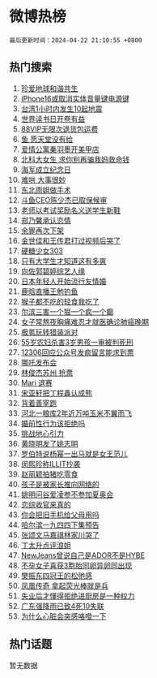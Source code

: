 # 微博热榜

`最后更新时间：2024-04-22 21:10:55 +0800`

## 热门搜索

1. [珍爱地球和谐共生](https://m.weibo.cn/search?containerid=100103type%3D1%26t%3D10%26q%3D%23%E7%8F%8D%E7%88%B1%E5%9C%B0%E7%90%83%E5%92%8C%E8%B0%90%E5%85%B1%E7%94%9F%23&stream_entry_id=51&isnewpage=1&extparam=seat%3D1%26stream_entry_id%3D51%26c_type%3D51%26pos%3D0%26cate%3D10103%26dgr%3D0%26q%3D%2523%25E7%258F%258D%25E7%2588%25B1%25E5%259C%25B0%25E7%2590%2583%25E5%2592%258C%25E8%25B0%2590%25E5%2585%25B1%25E7%2594%259F%2523%26filter_type%3Drealtimehot%26display_time%3D1713791454%26pre_seqid%3D1713791454240016261203)
1. [iPhone16或取消实体音量键电源键](https://m.weibo.cn/search?containerid=100103type%3D1%26t%3D10%26q%3D%23iPhone16%E6%88%96%E5%8F%96%E6%B6%88%E5%AE%9E%E4%BD%93%E9%9F%B3%E9%87%8F%E9%94%AE%E7%94%B5%E6%BA%90%E9%94%AE%23&stream_entry_id=31&isnewpage=1&extparam=seat%3D1%26flag%3D2%26stream_entry_id%3D31%26dgr%3D0%26filter_type%3Drealtimehot%26c_type%3D31%26q%3D%2523iPhone16%25E6%2588%2596%25E5%258F%2596%25E6%25B6%2588%25E5%25AE%259E%25E4%25BD%2593%25E9%259F%25B3%25E9%2587%258F%25E9%2594%25AE%25E7%2594%25B5%25E6%25BA%2590%25E9%2594%25AE%2523%26pos%3D0%26cate%3D5001%26realpos%3D1%26band_rank%3D1%26lcate%3D5001%26display_time%3D1713791454%26pre_seqid%3D1713791454240016261203)
1. [台湾1小时内发生10起地震](https://m.weibo.cn/search?containerid=100103type%3D1%26t%3D10%26q%3D%23%E5%8F%B0%E6%B9%BE1%E5%B0%8F%E6%97%B6%E5%86%85%E5%8F%91%E7%94%9F10%E8%B5%B7%E5%9C%B0%E9%9C%87%23&stream_entry_id=31&isnewpage=1&extparam=seat%3D1%26flag%3D2%26stream_entry_id%3D31%26dgr%3D0%26filter_type%3Drealtimehot%26c_type%3D31%26q%3D%2523%25E5%258F%25B0%25E6%25B9%25BE1%25E5%25B0%258F%25E6%2597%25B6%25E5%2586%2585%25E5%258F%2591%25E7%2594%259F10%25E8%25B5%25B7%25E5%259C%25B0%25E9%259C%2587%2523%26pos%3D1%26cate%3D5001%26realpos%3D2%26band_rank%3D2%26lcate%3D5001%26display_time%3D1713791454%26pre_seqid%3D1713791454240016261203)
1. [世界读书日开卷有益](https://m.weibo.cn/search?containerid=100103type%3D1%26t%3D10%26q%3D%23%E4%B8%96%E7%95%8C%E8%AF%BB%E4%B9%A6%E6%97%A5%E5%BC%80%E5%8D%B7%E6%9C%89%E7%9B%8A%23&stream_entry_id=31&isnewpage=1&extparam=seat%3D1%26flag%3D1%26stream_entry_id%3D31%26dgr%3D0%26filter_type%3Drealtimehot%26c_type%3D31%26q%3D%2523%25E4%25B8%2596%25E7%2595%258C%25E8%25AF%25BB%25E4%25B9%25A6%25E6%2597%25A5%25E5%25BC%2580%25E5%258D%25B7%25E6%259C%2589%25E7%259B%258A%2523%26pos%3D2%26cate%3D5001%26realpos%3D3%26band_rank%3D3%26lcate%3D5001%26display_time%3D1713791454%26pre_seqid%3D1713791454240016261203)
1. [88VIP无限次退货包运费](https://m.weibo.cn/search?containerid=100103type%3D1%26t%3D10%26q%3D%2388VIP%E6%97%A0%E9%99%90%E6%AC%A1%E9%80%80%E8%B4%A7%E5%8C%85%E8%BF%90%E8%B4%B9%23&stream_entry_id=31&isnewpage=1&extparam=seat%3D1%26stream_entry_id%3D31%26is_ad_pos%3D1%26q%3D%252388VIP%25E6%2597%25A0%25E9%2599%2590%25E6%25AC%25A1%25E9%2580%2580%25E8%25B4%25A7%25E5%258C%2585%25E8%25BF%2590%25E8%25B4%25B9%2523%26dgr%3D0%26filter_type%3Drealtimehot%26c_type%3D31%26topic_ad%3D1%26pos%3D3%26cate%3D5001%26adid%3D231828%26band_rank%3D4%26lcate%3D5001%26display_time%3D1713791454%26pre_seqid%3D1713791454240016261203)
1. [鱼 愿天堂没有给](https://m.weibo.cn/search?containerid=100103type%3D1%26t%3D10%26q%3D%E9%B1%BC+%E6%84%BF%E5%A4%A9%E5%A0%82%E6%B2%A1%E6%9C%89%E7%BB%99&stream_entry_id=31&isnewpage=1&extparam=seat%3D1%26flag%3D1%26stream_entry_id%3D31%26dgr%3D0%26filter_type%3Drealtimehot%26c_type%3D31%26q%3D%25E9%25B1%25BC%2520%25E6%2584%25BF%25E5%25A4%25A9%25E5%25A0%2582%25E6%25B2%25A1%25E6%259C%2589%25E7%25BB%2599%26pos%3D4%26cate%3D5001%26realpos%3D4%26band_rank%3D4%26lcate%3D5001%26display_time%3D1713791454%26pre_seqid%3D1713791454240016261203)
1. [爱情公寓秦羽墨开美甲店](https://m.weibo.cn/search?containerid=100103type%3D1%26t%3D10%26q%3D%23%E7%88%B1%E6%83%85%E5%85%AC%E5%AF%93%E7%A7%A6%E7%BE%BD%E5%A2%A8%E5%BC%80%E7%BE%8E%E7%94%B2%E5%BA%97%23&stream_entry_id=31&isnewpage=1&extparam=seat%3D1%26flag%3D1%26stream_entry_id%3D31%26dgr%3D0%26filter_type%3Drealtimehot%26c_type%3D31%26q%3D%2523%25E7%2588%25B1%25E6%2583%2585%25E5%2585%25AC%25E5%25AF%2593%25E7%25A7%25A6%25E7%25BE%25BD%25E5%25A2%25A8%25E5%25BC%2580%25E7%25BE%258E%25E7%2594%25B2%25E5%25BA%2597%2523%26pos%3D5%26cate%3D5001%26realpos%3D5%26band_rank%3D5%26lcate%3D5001%26display_time%3D1713791454%26pre_seqid%3D1713791454240016261203)
1. [北科大女生 求你别再骗我妈救命钱](https://m.weibo.cn/search?containerid=100103type%3D1%26t%3D10%26q%3D%E5%8C%97%E7%A7%91%E5%A4%A7%E5%A5%B3%E7%94%9F+%E6%B1%82%E4%BD%A0%E5%88%AB%E5%86%8D%E9%AA%97%E6%88%91%E5%A6%88%E6%95%91%E5%91%BD%E9%92%B1&stream_entry_id=31&isnewpage=1&extparam=seat%3D1%26flag%3D1%26stream_entry_id%3D31%26dgr%3D0%26filter_type%3Drealtimehot%26c_type%3D31%26q%3D%25E5%258C%2597%25E7%25A7%2591%25E5%25A4%25A7%25E5%25A5%25B3%25E7%2594%259F%2520%25E6%25B1%2582%25E4%25BD%25A0%25E5%2588%25AB%25E5%2586%258D%25E9%25AA%2597%25E6%2588%2591%25E5%25A6%2588%25E6%2595%2591%25E5%2591%25BD%25E9%2592%25B1%26pos%3D6%26cate%3D5001%26realpos%3D6%26band_rank%3D6%26lcate%3D5001%26display_time%3D1713791454%26pre_seqid%3D1713791454240016261203)
1. [海军成立纪念日](https://m.weibo.cn/search?containerid=100103type%3D1%26t%3D10%26q%3D%23%E6%B5%B7%E5%86%9B%E6%88%90%E7%AB%8B%E7%BA%AA%E5%BF%B5%E6%97%A5%23&stream_entry_id=31&isnewpage=1&extparam=seat%3D1%26stream_entry_id%3D31%26is_ad_pos%3D1%26q%3D%2523%25E6%25B5%25B7%25E5%2586%259B%25E6%2588%2590%25E7%25AB%258B%25E7%25BA%25AA%25E5%25BF%25B5%25E6%2597%25A5%2523%26dgr%3D0%26filter_type%3Drealtimehot%26c_type%3D31%26pos%3D7%26cate%3D5001%26adid%3D231890%26band_rank%3D7%26lcate%3D5001%26display_time%3D1713791454%26pre_seqid%3D1713791454240016261203)
1. [难哄 大事很妙](https://m.weibo.cn/search?containerid=100103type%3D1%26t%3D10%26q%3D%E9%9A%BE%E5%93%84+%E5%A4%A7%E4%BA%8B%E5%BE%88%E5%A6%99&stream_entry_id=31&isnewpage=1&extparam=seat%3D1%26flag%3D1%26stream_entry_id%3D31%26dgr%3D0%26filter_type%3Drealtimehot%26c_type%3D31%26q%3D%25E9%259A%25BE%25E5%2593%2584%2520%25E5%25A4%25A7%25E4%25BA%258B%25E5%25BE%2588%25E5%25A6%2599%26pos%3D8%26cate%3D5001%26realpos%3D7%26band_rank%3D7%26lcate%3D5001%26display_time%3D1713791454%26pre_seqid%3D1713791454240016261203)
1. [东北雨姐做手术](https://m.weibo.cn/search?containerid=100103type%3D1%26t%3D10%26q%3D%23%E4%B8%9C%E5%8C%97%E9%9B%A8%E5%A7%90%E5%81%9A%E6%89%8B%E6%9C%AF%23&stream_entry_id=31&isnewpage=1&extparam=seat%3D1%26flag%3D1%26stream_entry_id%3D31%26dgr%3D0%26filter_type%3Drealtimehot%26c_type%3D31%26q%3D%2523%25E4%25B8%259C%25E5%258C%2597%25E9%259B%25A8%25E5%25A7%2590%25E5%2581%259A%25E6%2589%258B%25E6%259C%25AF%2523%26pos%3D9%26cate%3D5001%26realpos%3D8%26band_rank%3D8%26lcate%3D5001%26display_time%3D1713791454%26pre_seqid%3D1713791454240016261203)
1. [斗鱼CEO陈少杰已取保候审](https://m.weibo.cn/search?containerid=100103type%3D1%26t%3D10%26q%3D%23%E6%96%97%E9%B1%BCCEO%E9%99%88%E5%B0%91%E6%9D%B0%E5%B7%B2%E5%8F%96%E4%BF%9D%E5%80%99%E5%AE%A1%23&stream_entry_id=31&isnewpage=1&extparam=seat%3D1%26flag%3D1%26stream_entry_id%3D31%26dgr%3D0%26filter_type%3Drealtimehot%26c_type%3D31%26q%3D%2523%25E6%2596%2597%25E9%25B1%25BCCEO%25E9%2599%2588%25E5%25B0%2591%25E6%259D%25B0%25E5%25B7%25B2%25E5%258F%2596%25E4%25BF%259D%25E5%2580%2599%25E5%25AE%25A1%2523%26pos%3D10%26cate%3D5001%26realpos%3D9%26band_rank%3D9%26lcate%3D5001%26display_time%3D1713791454%26pre_seqid%3D1713791454240016261203)
1. [老师以考试奖励名义送学生新鞋](https://m.weibo.cn/search?containerid=100103type%3D1%26t%3D10%26q%3D%23%E8%80%81%E5%B8%88%E4%BB%A5%E8%80%83%E8%AF%95%E5%A5%96%E5%8A%B1%E5%90%8D%E4%B9%89%E9%80%81%E5%AD%A6%E7%94%9F%E6%96%B0%E9%9E%8B%23&stream_entry_id=31&isnewpage=1&extparam=seat%3D1%26flag%3D32768%26stream_entry_id%3D31%26dgr%3D0%26filter_type%3Drealtimehot%26c_type%3D31%26q%3D%2523%25E8%2580%2581%25E5%25B8%2588%25E4%25BB%25A5%25E8%2580%2583%25E8%25AF%2595%25E5%25A5%2596%25E5%258A%25B1%25E5%2590%258D%25E4%25B9%2589%25E9%2580%2581%25E5%25AD%25A6%25E7%2594%259F%25E6%2596%25B0%25E9%259E%258B%2523%26pos%3D11%26cate%3D5001%26realpos%3D10%26band_rank%3D10%26lcate%3D5001%26display_time%3D1713791454%26pre_seqid%3D1713791454240016261203)
1. [郑乃馨承认恋情](https://m.weibo.cn/search?containerid=100103type%3D1%26t%3D10%26q%3D%23%E9%83%91%E4%B9%83%E9%A6%A8%E6%89%BF%E8%AE%A4%E6%81%8B%E6%83%85%23&stream_entry_id=31&isnewpage=1&extparam=seat%3D1%26flag%3D1%26stream_entry_id%3D31%26dgr%3D0%26filter_type%3Drealtimehot%26c_type%3D31%26q%3D%2523%25E9%2583%2591%25E4%25B9%2583%25E9%25A6%25A8%25E6%2589%25BF%25E8%25AE%25A4%25E6%2581%258B%25E6%2583%2585%2523%26pos%3D12%26cate%3D5001%26realpos%3D11%26band_rank%3D11%26lcate%3D5001%26display_time%3D1713791454%26pre_seqid%3D1713791454240016261203)
1. [余罪再次下架](https://m.weibo.cn/search?containerid=100103type%3D1%26t%3D10%26q%3D%E4%BD%99%E7%BD%AA%E5%86%8D%E6%AC%A1%E4%B8%8B%E6%9E%B6&stream_entry_id=31&isnewpage=1&extparam=seat%3D1%26flag%3D2%26stream_entry_id%3D31%26dgr%3D0%26filter_type%3Drealtimehot%26c_type%3D31%26q%3D%25E4%25BD%2599%25E7%25BD%25AA%25E5%2586%258D%25E6%25AC%25A1%25E4%25B8%258B%25E6%259E%25B6%26pos%3D13%26cate%3D5001%26realpos%3D12%26band_rank%3D12%26lcate%3D5001%26display_time%3D1713791454%26pre_seqid%3D1713791454240016261203)
1. [金世佳和王传君打过视频后哭了](https://m.weibo.cn/search?containerid=100103type%3D1%26t%3D10%26q%3D%23%E9%87%91%E4%B8%96%E4%BD%B3%E5%92%8C%E7%8E%8B%E4%BC%A0%E5%90%9B%E6%89%93%E8%BF%87%E8%A7%86%E9%A2%91%E5%90%8E%E5%93%AD%E4%BA%86%23&stream_entry_id=31&isnewpage=1&extparam=seat%3D1%26flag%3D0%26stream_entry_id%3D31%26dgr%3D0%26filter_type%3Drealtimehot%26c_type%3D31%26q%3D%2523%25E9%2587%2591%25E4%25B8%2596%25E4%25BD%25B3%25E5%2592%258C%25E7%258E%258B%25E4%25BC%25A0%25E5%2590%259B%25E6%2589%2593%25E8%25BF%2587%25E8%25A7%2586%25E9%25A2%2591%25E5%2590%258E%25E5%2593%25AD%25E4%25BA%2586%2523%26pos%3D14%26cate%3D5001%26realpos%3D13%26band_rank%3D13%26lcate%3D5001%26display_time%3D1713791454%26pre_seqid%3D1713791454240016261203)
1. [硬糖少女303](https://m.weibo.cn/search?containerid=100103type%3D1%26t%3D10%26q%3D%E7%A1%AC%E7%B3%96%E5%B0%91%E5%A5%B3303&stream_entry_id=31&isnewpage=1&extparam=seat%3D1%26flag%3D1%26stream_entry_id%3D31%26dgr%3D0%26filter_type%3Drealtimehot%26c_type%3D31%26q%3D%25E7%25A1%25AC%25E7%25B3%2596%25E5%25B0%2591%25E5%25A5%25B3303%26pos%3D15%26cate%3D5001%26realpos%3D14%26band_rank%3D14%26lcate%3D5001%26display_time%3D1713791454%26pre_seqid%3D1713791454240016261203)
1. [只有大学生才知道这有多爽](https://m.weibo.cn/search?containerid=100103type%3D1%26t%3D10%26q%3D%E5%8F%AA%E6%9C%89%E5%A4%A7%E5%AD%A6%E7%94%9F%E6%89%8D%E7%9F%A5%E9%81%93%E8%BF%99%E6%9C%89%E5%A4%9A%E7%88%BD&stream_entry_id=31&isnewpage=1&extparam=seat%3D1%26flag%3D1%26stream_entry_id%3D31%26dgr%3D0%26filter_type%3Drealtimehot%26c_type%3D31%26q%3D%25E5%258F%25AA%25E6%259C%2589%25E5%25A4%25A7%25E5%25AD%25A6%25E7%2594%259F%25E6%2589%258D%25E7%259F%25A5%25E9%2581%2593%25E8%25BF%2599%25E6%259C%2589%25E5%25A4%259A%25E7%2588%25BD%26pos%3D16%26cate%3D5001%26realpos%3D15%26band_rank%3D15%26lcate%3D5001%26display_time%3D1713791454%26pre_seqid%3D1713791454240016261203)
1. [向佐郭碧婷综艺人缘](https://m.weibo.cn/search?containerid=100103type%3D1%26t%3D10%26q%3D%23%E5%90%91%E4%BD%90%E9%83%AD%E7%A2%A7%E5%A9%B7%E7%BB%BC%E8%89%BA%E4%BA%BA%E7%BC%98%23&stream_entry_id=31&isnewpage=1&extparam=seat%3D1%26flag%3D1%26stream_entry_id%3D31%26dgr%3D0%26filter_type%3Drealtimehot%26c_type%3D31%26q%3D%2523%25E5%2590%2591%25E4%25BD%2590%25E9%2583%25AD%25E7%25A2%25A7%25E5%25A9%25B7%25E7%25BB%25BC%25E8%2589%25BA%25E4%25BA%25BA%25E7%25BC%2598%2523%26pos%3D17%26cate%3D5001%26realpos%3D16%26band_rank%3D16%26lcate%3D5001%26display_time%3D1713791454%26pre_seqid%3D1713791454240016261203)
1. [日本年轻人开始流行友情婚](https://m.weibo.cn/search?containerid=100103type%3D1%26t%3D10%26q%3D%23%E6%97%A5%E6%9C%AC%E5%B9%B4%E8%BD%BB%E4%BA%BA%E5%BC%80%E5%A7%8B%E6%B5%81%E8%A1%8C%E5%8F%8B%E6%83%85%E5%A9%9A%23&stream_entry_id=31&isnewpage=1&extparam=seat%3D1%26flag%3D2%26stream_entry_id%3D31%26dgr%3D0%26filter_type%3Drealtimehot%26c_type%3D31%26q%3D%2523%25E6%2597%25A5%25E6%259C%25AC%25E5%25B9%25B4%25E8%25BD%25BB%25E4%25BA%25BA%25E5%25BC%2580%25E5%25A7%258B%25E6%25B5%2581%25E8%25A1%258C%25E5%258F%258B%25E6%2583%2585%25E5%25A9%259A%2523%26pos%3D18%26cate%3D5001%26realpos%3D17%26band_rank%3D17%26lcate%3D5001%26display_time%3D1713791454%26pre_seqid%3D1713791454240016261203)
1. [鹿晗直播王勉钓鱼](https://m.weibo.cn/search?containerid=100103type%3D1%26t%3D10%26q%3D%23%E9%B9%BF%E6%99%97%E7%9B%B4%E6%92%AD%E7%8E%8B%E5%8B%89%E9%92%93%E9%B1%BC%23&stream_entry_id=31&isnewpage=1&extparam=seat%3D1%26flag%3D1%26stream_entry_id%3D31%26dgr%3D0%26filter_type%3Drealtimehot%26c_type%3D31%26q%3D%2523%25E9%25B9%25BF%25E6%2599%2597%25E7%259B%25B4%25E6%2592%25AD%25E7%258E%258B%25E5%258B%2589%25E9%2592%2593%25E9%25B1%25BC%2523%26pos%3D19%26cate%3D5001%26realpos%3D18%26band_rank%3D18%26lcate%3D5001%26display_time%3D1713791454%26pre_seqid%3D1713791454240016261203)
1. [猴子都不吃的轻食我吃了](https://m.weibo.cn/search?containerid=100103type%3D1%26t%3D10%26q%3D%E7%8C%B4%E5%AD%90%E9%83%BD%E4%B8%8D%E5%90%83%E7%9A%84%E8%BD%BB%E9%A3%9F%E6%88%91%E5%90%83%E4%BA%86&stream_entry_id=31&isnewpage=1&extparam=seat%3D1%26flag%3D0%26stream_entry_id%3D31%26dgr%3D0%26filter_type%3Drealtimehot%26c_type%3D31%26q%3D%25E7%258C%25B4%25E5%25AD%2590%25E9%2583%25BD%25E4%25B8%258D%25E5%2590%2583%25E7%259A%2584%25E8%25BD%25BB%25E9%25A3%259F%25E6%2588%2591%25E5%2590%2583%25E4%25BA%2586%26pos%3D20%26cate%3D5001%26realpos%3D19%26band_rank%3D19%26lcate%3D5001%26display_time%3D1713791454%26pre_seqid%3D1713791454240016261203)
1. [尔滨三害一个狠一个疯一个癫](https://m.weibo.cn/search?containerid=100103type%3D1%26t%3D10%26q%3D%E5%B0%94%E6%BB%A8%E4%B8%89%E5%AE%B3%E4%B8%80%E4%B8%AA%E7%8B%A0%E4%B8%80%E4%B8%AA%E7%96%AF%E4%B8%80%E4%B8%AA%E7%99%AB&stream_entry_id=31&isnewpage=1&extparam=seat%3D1%26flag%3D1%26stream_entry_id%3D31%26dgr%3D0%26filter_type%3Drealtimehot%26c_type%3D31%26q%3D%25E5%25B0%2594%25E6%25BB%25A8%25E4%25B8%2589%25E5%25AE%25B3%25E4%25B8%2580%25E4%25B8%25AA%25E7%258B%25A0%25E4%25B8%2580%25E4%25B8%25AA%25E7%2596%25AF%25E4%25B8%2580%25E4%25B8%25AA%25E7%2599%25AB%26pos%3D21%26cate%3D5001%26realpos%3D20%26band_rank%3D20%26lcate%3D5001%26display_time%3D1713791454%26pre_seqid%3D1713791454240016261203)
1. [女子常熬夜胸痛难忍才就医确诊肺癌晚期](https://m.weibo.cn/search?containerid=100103type%3D1%26t%3D10%26q%3D%23%E5%A5%B3%E5%AD%90%E5%B8%B8%E7%86%AC%E5%A4%9C%E8%83%B8%E7%97%9B%E9%9A%BE%E5%BF%8D%E6%89%8D%E5%B0%B1%E5%8C%BB%E7%A1%AE%E8%AF%8A%E8%82%BA%E7%99%8C%E6%99%9A%E6%9C%9F%23&stream_entry_id=31&isnewpage=1&extparam=seat%3D1%26flag%3D0%26stream_entry_id%3D31%26dgr%3D0%26filter_type%3Drealtimehot%26c_type%3D31%26q%3D%2523%25E5%25A5%25B3%25E5%25AD%2590%25E5%25B8%25B8%25E7%2586%25AC%25E5%25A4%259C%25E8%2583%25B8%25E7%2597%259B%25E9%259A%25BE%25E5%25BF%258D%25E6%2589%258D%25E5%25B0%25B1%25E5%258C%25BB%25E7%25A1%25AE%25E8%25AF%258A%25E8%2582%25BA%25E7%2599%258C%25E6%2599%259A%25E6%259C%259F%2523%26pos%3D22%26cate%3D5001%26realpos%3D21%26band_rank%3D21%26lcate%3D5001%26display_time%3D1713791454%26pre_seqid%3D1713791454240016261203)
1. [极氪玩转猎装派对](https://m.weibo.cn/search?containerid=100103type%3D1%26t%3D10%26q%3D%23%E6%9E%81%E6%B0%AA%E7%8E%A9%E8%BD%AC%E7%8C%8E%E8%A3%85%E6%B4%BE%E5%AF%B9%23&stream_entry_id=31&isnewpage=1&extparam=seat%3D1%26flag%3D0%26q%3D%2523%25E6%259E%2581%25E6%25B0%25AA%25E7%258E%25A9%25E8%25BD%25AC%25E7%258C%258E%25E8%25A3%2585%25E6%25B4%25BE%25E5%25AF%25B9%2523%26dgr%3D0%26filter_type%3Drealtimehot%26stream_entry_id%3D31%26c_type%3D31%26adid%3D232439%26pos%3D23%26cate%3D5001%26realpos%3D22%26band_rank%3D22%26lcate%3D5001%26display_time%3D1713791454%26pre_seqid%3D1713791454240016261203)
1. [55岁农妇杀害3岁男孩一审被判死刑](https://m.weibo.cn/search?containerid=100103type%3D1%26t%3D10%26q%3D%2355%E5%B2%81%E5%86%9C%E5%A6%87%E6%9D%80%E5%AE%B33%E5%B2%81%E7%94%B7%E5%AD%A9%E4%B8%80%E5%AE%A1%E8%A2%AB%E5%88%A4%E6%AD%BB%E5%88%91%23&stream_entry_id=31&isnewpage=1&extparam=seat%3D1%26flag%3D1%26stream_entry_id%3D31%26dgr%3D0%26filter_type%3Drealtimehot%26c_type%3D31%26q%3D%252355%25E5%25B2%2581%25E5%2586%259C%25E5%25A6%2587%25E6%259D%2580%25E5%25AE%25B33%25E5%25B2%2581%25E7%2594%25B7%25E5%25AD%25A9%25E4%25B8%2580%25E5%25AE%25A1%25E8%25A2%25AB%25E5%2588%25A4%25E6%25AD%25BB%25E5%2588%2591%2523%26pos%3D24%26cate%3D5001%26realpos%3D23%26band_rank%3D23%26lcate%3D5001%26display_time%3D1713791454%26pre_seqid%3D1713791454240016261203)
1. [12306回应公众号发疯留言能求到票](https://m.weibo.cn/search?containerid=100103type%3D1%26t%3D10%26q%3D%2312306%E5%9B%9E%E5%BA%94%E5%85%AC%E4%BC%97%E5%8F%B7%E5%8F%91%E7%96%AF%E7%95%99%E8%A8%80%E8%83%BD%E6%B1%82%E5%88%B0%E7%A5%A8%23&stream_entry_id=31&isnewpage=1&extparam=seat%3D1%26flag%3D0%26stream_entry_id%3D31%26dgr%3D0%26filter_type%3Drealtimehot%26c_type%3D31%26q%3D%252312306%25E5%259B%259E%25E5%25BA%2594%25E5%2585%25AC%25E4%25BC%2597%25E5%258F%25B7%25E5%258F%2591%25E7%2596%25AF%25E7%2595%2599%25E8%25A8%2580%25E8%2583%25BD%25E6%25B1%2582%25E5%2588%25B0%25E7%25A5%25A8%2523%26pos%3D25%26cate%3D5001%26realpos%3D24%26band_rank%3D24%26lcate%3D5001%26display_time%3D1713791454%26pre_seqid%3D1713791454240016261203)
1. [哪吒发布会](https://m.weibo.cn/search?containerid=100103type%3D1%26t%3D10%26q%3D%E5%93%AA%E5%90%92%E5%8F%91%E5%B8%83%E4%BC%9A&stream_entry_id=31&isnewpage=1&extparam=seat%3D1%26flag%3D1%26stream_entry_id%3D31%26dgr%3D0%26filter_type%3Drealtimehot%26c_type%3D31%26q%3D%25E5%2593%25AA%25E5%2590%2592%25E5%258F%2591%25E5%25B8%2583%25E4%25BC%259A%26pos%3D26%26cate%3D5001%26realpos%3D25%26band_rank%3D25%26lcate%3D5001%26display_time%3D1713791454%26pre_seqid%3D1713791454240016261203)
1. [林俊杰苏州 抢票](https://m.weibo.cn/search?containerid=100103type%3D1%26t%3D10%26q%3D%E6%9E%97%E4%BF%8A%E6%9D%B0%E8%8B%8F%E5%B7%9E+%E6%8A%A2%E7%A5%A8&stream_entry_id=31&isnewpage=1&extparam=seat%3D1%26flag%3D1%26stream_entry_id%3D31%26dgr%3D0%26filter_type%3Drealtimehot%26c_type%3D31%26q%3D%25E6%259E%2597%25E4%25BF%258A%25E6%259D%25B0%25E8%258B%258F%25E5%25B7%259E%2520%25E6%258A%25A2%25E7%25A5%25A8%26pos%3D27%26cate%3D5001%26realpos%3D26%26band_rank%3D26%26lcate%3D5001%26display_time%3D1713791454%26pre_seqid%3D1713791454240016261203)
1. [Mari 退赛](https://m.weibo.cn/search?containerid=100103type%3D1%26t%3D10%26q%3DMari+%E9%80%80%E8%B5%9B&stream_entry_id=31&isnewpage=1&extparam=seat%3D1%26flag%3D0%26stream_entry_id%3D31%26dgr%3D0%26filter_type%3Drealtimehot%26c_type%3D31%26q%3DMari%2520%25E9%2580%2580%25E8%25B5%259B%26pos%3D28%26cate%3D5001%26realpos%3D27%26band_rank%3D27%26lcate%3D5001%26display_time%3D1713791454%26pre_seqid%3D1713791454240016261203)
1. [宋亚轩把丁程鑫认成熊](https://m.weibo.cn/search?containerid=100103type%3D1%26t%3D10%26q%3D%23%E5%AE%8B%E4%BA%9A%E8%BD%A9%E6%8A%8A%E4%B8%81%E7%A8%8B%E9%91%AB%E8%AE%A4%E6%88%90%E7%86%8A%23&stream_entry_id=31&isnewpage=1&extparam=seat%3D1%26flag%3D1%26stream_entry_id%3D31%26dgr%3D0%26filter_type%3Drealtimehot%26c_type%3D31%26q%3D%2523%25E5%25AE%258B%25E4%25BA%259A%25E8%25BD%25A9%25E6%258A%258A%25E4%25B8%2581%25E7%25A8%258B%25E9%2591%25AB%25E8%25AE%25A4%25E6%2588%2590%25E7%2586%258A%2523%26pos%3D29%26cate%3D5001%26realpos%3D28%26band_rank%3D28%26lcate%3D5001%26display_time%3D1713791454%26pre_seqid%3D1713791454240016261203)
1. [背着善宰跑](https://m.weibo.cn/search?containerid=100103type%3D1%26t%3D10%26q%3D%E8%83%8C%E7%9D%80%E5%96%84%E5%AE%B0%E8%B7%91&stream_entry_id=31&isnewpage=1&extparam=seat%3D1%26flag%3D1%26stream_entry_id%3D31%26dgr%3D0%26filter_type%3Drealtimehot%26c_type%3D31%26q%3D%25E8%2583%258C%25E7%259D%2580%25E5%2596%2584%25E5%25AE%25B0%25E8%25B7%2591%26pos%3D30%26cate%3D5001%26realpos%3D29%26band_rank%3D29%26lcate%3D5001%26display_time%3D1713791454%26pre_seqid%3D1713791454240016261203)
1. [河北一粮库2年近万吨玉米不翼而飞](https://m.weibo.cn/search?containerid=100103type%3D1%26t%3D10%26q%3D%23%E6%B2%B3%E5%8C%97%E4%B8%80%E7%B2%AE%E5%BA%932%E5%B9%B4%E8%BF%91%E4%B8%87%E5%90%A8%E7%8E%89%E7%B1%B3%E4%B8%8D%E7%BF%BC%E8%80%8C%E9%A3%9E%23&stream_entry_id=31&isnewpage=1&extparam=seat%3D1%26flag%3D0%26stream_entry_id%3D31%26dgr%3D0%26filter_type%3Drealtimehot%26c_type%3D31%26q%3D%2523%25E6%25B2%25B3%25E5%258C%2597%25E4%25B8%2580%25E7%25B2%25AE%25E5%25BA%25932%25E5%25B9%25B4%25E8%25BF%2591%25E4%25B8%2587%25E5%2590%25A8%25E7%258E%2589%25E7%25B1%25B3%25E4%25B8%258D%25E7%25BF%25BC%25E8%2580%258C%25E9%25A3%259E%2523%26pos%3D31%26cate%3D5001%26realpos%3D30%26band_rank%3D30%26lcate%3D5001%26display_time%3D1713791454%26pre_seqid%3D1713791454240016261203)
1. [婚前性行为该拒绝吗](https://m.weibo.cn/search?containerid=100103type%3D1%26t%3D10%26q%3D%23%E5%A9%9A%E5%89%8D%E6%80%A7%E8%A1%8C%E4%B8%BA%E8%AF%A5%E6%8B%92%E7%BB%9D%E5%90%97%23&stream_entry_id=31&isnewpage=1&extparam=seat%3D1%26flag%3D1%26stream_entry_id%3D31%26dgr%3D0%26filter_type%3Drealtimehot%26c_type%3D31%26q%3D%2523%25E5%25A9%259A%25E5%2589%258D%25E6%2580%25A7%25E8%25A1%258C%25E4%25B8%25BA%25E8%25AF%25A5%25E6%258B%2592%25E7%25BB%259D%25E5%2590%2597%2523%26pos%3D32%26cate%3D5001%26realpos%3D31%26band_rank%3D31%26lcate%3D5001%26display_time%3D1713791454%26pre_seqid%3D1713791454240016261203)
1. [挑战地心引力](https://m.weibo.cn/search?containerid=100103type%3D1%26t%3D10%26q%3D%23%E6%8C%91%E6%88%98%E5%9C%B0%E5%BF%83%E5%BC%95%E5%8A%9B%23&stream_entry_id=31&isnewpage=1&extparam=seat%3D1%26flag%3D0%26q%3D%2523%25E6%258C%2591%25E6%2588%2598%25E5%259C%25B0%25E5%25BF%2583%25E5%25BC%2595%25E5%258A%259B%2523%26dgr%3D0%26filter_type%3Drealtimehot%26stream_entry_id%3D31%26c_type%3D31%26adid%3D232424%26pos%3D33%26cate%3D5001%26realpos%3D32%26band_rank%3D32%26lcate%3D5001%26display_time%3D1713791454%26pre_seqid%3D1713791454240016261203)
1. [黄晓明发了姚志明](https://m.weibo.cn/search?containerid=100103type%3D1%26t%3D10%26q%3D%23%E9%BB%84%E6%99%93%E6%98%8E%E5%8F%91%E4%BA%86%E5%A7%9A%E5%BF%97%E6%98%8E%23&stream_entry_id=31&isnewpage=1&extparam=seat%3D1%26flag%3D0%26stream_entry_id%3D31%26dgr%3D0%26filter_type%3Drealtimehot%26c_type%3D31%26q%3D%2523%25E9%25BB%2584%25E6%2599%2593%25E6%2598%258E%25E5%258F%2591%25E4%25BA%2586%25E5%25A7%259A%25E5%25BF%2597%25E6%2598%258E%2523%26pos%3D34%26cate%3D5001%26realpos%3D33%26band_rank%3D33%26lcate%3D5001%26display_time%3D1713791454%26pre_seqid%3D1713791454240016261203)
1. [罗伯特说杨幂一出马就是女王范儿](https://m.weibo.cn/search?containerid=100103type%3D1%26t%3D10%26q%3D%23%E7%BD%97%E4%BC%AF%E7%89%B9%E8%AF%B4%E6%9D%A8%E5%B9%82%E4%B8%80%E5%87%BA%E9%A9%AC%E5%B0%B1%E6%98%AF%E5%A5%B3%E7%8E%8B%E8%8C%83%E5%84%BF%23&stream_entry_id=31&isnewpage=1&extparam=seat%3D1%26flag%3D1%26stream_entry_id%3D31%26dgr%3D0%26filter_type%3Drealtimehot%26c_type%3D31%26q%3D%2523%25E7%25BD%2597%25E4%25BC%25AF%25E7%2589%25B9%25E8%25AF%25B4%25E6%259D%25A8%25E5%25B9%2582%25E4%25B8%2580%25E5%2587%25BA%25E9%25A9%25AC%25E5%25B0%25B1%25E6%2598%25AF%25E5%25A5%25B3%25E7%258E%258B%25E8%258C%2583%25E5%2584%25BF%2523%26pos%3D35%26cate%3D5001%26realpos%3D34%26band_rank%3D34%26lcate%3D5001%26display_time%3D1713791454%26pre_seqid%3D1713791454240016261203)
1. [闵熙珍称ILLIT抄袭](https://m.weibo.cn/search?containerid=100103type%3D1%26t%3D10%26q%3D%23%E9%97%B5%E7%86%99%E7%8F%8D%E7%A7%B0ILLIT%E6%8A%84%E8%A2%AD%23&stream_entry_id=31&isnewpage=1&extparam=seat%3D1%26flag%3D0%26stream_entry_id%3D31%26dgr%3D0%26filter_type%3Drealtimehot%26c_type%3D31%26q%3D%2523%25E9%2597%25B5%25E7%2586%2599%25E7%258F%258D%25E7%25A7%25B0ILLIT%25E6%258A%2584%25E8%25A2%25AD%2523%26pos%3D36%26cate%3D5001%26realpos%3D35%26band_rank%3D35%26lcate%3D5001%26display_time%3D1713791454%26pre_seqid%3D1713791454240016261203)
1. [赵丽颖拍猪吃零食](https://m.weibo.cn/search?containerid=100103type%3D1%26t%3D10%26q%3D%23%E8%B5%B5%E4%B8%BD%E9%A2%96%E6%8B%8D%E7%8C%AA%E5%90%83%E9%9B%B6%E9%A3%9F%23&stream_entry_id=31&isnewpage=1&extparam=seat%3D1%26flag%3D1%26stream_entry_id%3D31%26dgr%3D0%26filter_type%3Drealtimehot%26c_type%3D31%26q%3D%2523%25E8%25B5%25B5%25E4%25B8%25BD%25E9%25A2%2596%25E6%258B%258D%25E7%258C%25AA%25E5%2590%2583%25E9%259B%25B6%25E9%25A3%259F%2523%26pos%3D37%26cate%3D5001%26realpos%3D36%26band_rank%3D36%26lcate%3D5001%26display_time%3D1713791454%26pre_seqid%3D1713791454240016261203)
1. [孩子是被家长推向网络的](https://m.weibo.cn/search?containerid=100103type%3D1%26t%3D10%26q%3D%23%E5%AD%A9%E5%AD%90%E6%98%AF%E8%A2%AB%E5%AE%B6%E9%95%BF%E6%8E%A8%E5%90%91%E7%BD%91%E7%BB%9C%E7%9A%84%23&stream_entry_id=31&isnewpage=1&extparam=seat%3D1%26flag%3D1%26stream_entry_id%3D31%26dgr%3D0%26filter_type%3Drealtimehot%26c_type%3D31%26q%3D%2523%25E5%25AD%25A9%25E5%25AD%2590%25E6%2598%25AF%25E8%25A2%25AB%25E5%25AE%25B6%25E9%2595%25BF%25E6%258E%25A8%25E5%2590%2591%25E7%25BD%2591%25E7%25BB%259C%25E7%259A%2584%2523%26pos%3D38%26cate%3D5001%26realpos%3D37%26band_rank%3D37%26lcate%3D5001%26display_time%3D1713791454%26pre_seqid%3D1713791454240016261203)
1. [姚明问谷爱凌参不参加夏奥会](https://m.weibo.cn/search?containerid=100103type%3D1%26t%3D10%26q%3D%23%E5%A7%9A%E6%98%8E%E9%97%AE%E8%B0%B7%E7%88%B1%E5%87%8C%E5%8F%82%E4%B8%8D%E5%8F%82%E5%8A%A0%E5%A4%8F%E5%A5%A5%E4%BC%9A%23&stream_entry_id=31&isnewpage=1&extparam=seat%3D1%26flag%3D1%26stream_entry_id%3D31%26dgr%3D0%26filter_type%3Drealtimehot%26c_type%3D31%26q%3D%2523%25E5%25A7%259A%25E6%2598%258E%25E9%2597%25AE%25E8%25B0%25B7%25E7%2588%25B1%25E5%2587%258C%25E5%258F%2582%25E4%25B8%258D%25E5%258F%2582%25E5%258A%25A0%25E5%25A4%258F%25E5%25A5%25A5%25E4%25BC%259A%2523%26pos%3D39%26cate%3D5001%26realpos%3D38%26band_rank%3D38%26lcate%3D5001%26display_time%3D1713791454%26pre_seqid%3D1713791454240016261203)
1. [恋综收官来真的](https://m.weibo.cn/search?containerid=100103type%3D1%26t%3D10%26q%3D%23%E6%81%8B%E7%BB%BC%E6%94%B6%E5%AE%98%E6%9D%A5%E7%9C%9F%E7%9A%84%23&stream_entry_id=31&isnewpage=1&extparam=seat%3D1%26flag%3D1%26stream_entry_id%3D31%26dgr%3D0%26filter_type%3Drealtimehot%26c_type%3D31%26q%3D%2523%25E6%2581%258B%25E7%25BB%25BC%25E6%2594%25B6%25E5%25AE%2598%25E6%259D%25A5%25E7%259C%259F%25E7%259A%2584%2523%26pos%3D40%26cate%3D5001%26realpos%3D39%26band_rank%3D39%26lcate%3D5001%26display_time%3D1713791454%26pre_seqid%3D1713791454240016261203)
1. [你会把旧手机给父母用吗](https://m.weibo.cn/search?containerid=100103type%3D1%26t%3D10%26q%3D%23%E4%BD%A0%E4%BC%9A%E6%8A%8A%E6%97%A7%E6%89%8B%E6%9C%BA%E7%BB%99%E7%88%B6%E6%AF%8D%E7%94%A8%E5%90%97%23&stream_entry_id=31&isnewpage=1&extparam=seat%3D1%26flag%3D1%26stream_entry_id%3D31%26dgr%3D0%26filter_type%3Drealtimehot%26c_type%3D31%26q%3D%2523%25E4%25BD%25A0%25E4%25BC%259A%25E6%258A%258A%25E6%2597%25A7%25E6%2589%258B%25E6%259C%25BA%25E7%25BB%2599%25E7%2588%25B6%25E6%25AF%258D%25E7%2594%25A8%25E5%2590%2597%2523%26pos%3D41%26cate%3D5001%26realpos%3D40%26band_rank%3D40%26lcate%3D5001%26display_time%3D1713791454%26pre_seqid%3D1713791454240016261203)
1. [哈尔滨一九四四下集预告](https://m.weibo.cn/search?containerid=100103type%3D1%26t%3D10%26q%3D%23%E5%93%88%E5%B0%94%E6%BB%A8%E4%B8%80%E4%B9%9D%E5%9B%9B%E5%9B%9B%E4%B8%8B%E9%9B%86%E9%A2%84%E5%91%8A%23&stream_entry_id=31&isnewpage=1&extparam=seat%3D1%26flag%3D1%26stream_entry_id%3D31%26dgr%3D0%26filter_type%3Drealtimehot%26c_type%3D31%26q%3D%2523%25E5%2593%2588%25E5%25B0%2594%25E6%25BB%25A8%25E4%25B8%2580%25E4%25B9%259D%25E5%259B%259B%25E5%259B%259B%25E4%25B8%258B%25E9%259B%2586%25E9%25A2%2584%25E5%2591%258A%2523%26pos%3D42%26cate%3D5001%26realpos%3D41%26band_rank%3D41%26lcate%3D5001%26display_time%3D1713791454%26pre_seqid%3D1713791454240016261203)
1. [张颂文马嘉祺林家川哭了](https://m.weibo.cn/search?containerid=100103type%3D1%26t%3D10%26q%3D%23%E5%BC%A0%E9%A2%82%E6%96%87%E9%A9%AC%E5%98%89%E7%A5%BA%E6%9E%97%E5%AE%B6%E5%B7%9D%E5%93%AD%E4%BA%86%23&stream_entry_id=31&isnewpage=1&extparam=seat%3D1%26flag%3D1%26stream_entry_id%3D31%26dgr%3D0%26filter_type%3Drealtimehot%26c_type%3D31%26q%3D%2523%25E5%25BC%25A0%25E9%25A2%2582%25E6%2596%2587%25E9%25A9%25AC%25E5%2598%2589%25E7%25A5%25BA%25E6%259E%2597%25E5%25AE%25B6%25E5%25B7%259D%25E5%2593%25AD%25E4%25BA%2586%2523%26pos%3D43%26cate%3D5001%26realpos%3D42%26band_rank%3D42%26lcate%3D5001%26display_time%3D1713791454%26pre_seqid%3D1713791454240016261203)
1. [丁太升点评浪姐](https://m.weibo.cn/search?containerid=100103type%3D1%26t%3D10%26q%3D%E4%B8%81%E5%A4%AA%E5%8D%87%E7%82%B9%E8%AF%84%E6%B5%AA%E5%A7%90&stream_entry_id=31&isnewpage=1&extparam=seat%3D1%26flag%3D1%26stream_entry_id%3D31%26dgr%3D0%26filter_type%3Drealtimehot%26c_type%3D31%26q%3D%25E4%25B8%2581%25E5%25A4%25AA%25E5%258D%2587%25E7%2582%25B9%25E8%25AF%2584%25E6%25B5%25AA%25E5%25A7%2590%26pos%3D44%26cate%3D5001%26realpos%3D43%26band_rank%3D43%26lcate%3D5001%26display_time%3D1713791454%26pre_seqid%3D1713791454240016261203)
1. [NewJeans曾说自己是ADOR不是HYBE](https://m.weibo.cn/search?containerid=100103type%3D1%26t%3D10%26q%3D%23NewJeans%E6%9B%BE%E8%AF%B4%E8%87%AA%E5%B7%B1%E6%98%AFADOR%E4%B8%8D%E6%98%AFHYBE%23&stream_entry_id=31&isnewpage=1&extparam=seat%3D1%26flag%3D0%26stream_entry_id%3D31%26dgr%3D0%26filter_type%3Drealtimehot%26c_type%3D31%26q%3D%2523NewJeans%25E6%259B%25BE%25E8%25AF%25B4%25E8%2587%25AA%25E5%25B7%25B1%25E6%2598%25AFADOR%25E4%25B8%258D%25E6%2598%25AFHYBE%2523%26pos%3D45%26cate%3D5001%26realpos%3D44%26band_rank%3D44%26lcate%3D5001%26display_time%3D1713791454%26pre_seqid%3D1713791454240016261203)
1. [不孕女子喜获3胞胎同卵异卵同出现](https://m.weibo.cn/search?containerid=100103type%3D1%26t%3D10%26q%3D%23%E4%B8%8D%E5%AD%95%E5%A5%B3%E5%AD%90%E5%96%9C%E8%8E%B73%E8%83%9E%E8%83%8E%E5%90%8C%E5%8D%B5%E5%BC%82%E5%8D%B5%E5%90%8C%E5%87%BA%E7%8E%B0%23&stream_entry_id=31&isnewpage=1&extparam=seat%3D1%26flag%3D0%26stream_entry_id%3D31%26dgr%3D0%26filter_type%3Drealtimehot%26c_type%3D31%26q%3D%2523%25E4%25B8%258D%25E5%25AD%2595%25E5%25A5%25B3%25E5%25AD%2590%25E5%2596%259C%25E8%258E%25B73%25E8%2583%259E%25E8%2583%258E%25E5%2590%258C%25E5%258D%25B5%25E5%25BC%2582%25E5%258D%25B5%25E5%2590%258C%25E5%2587%25BA%25E7%258E%25B0%2523%26pos%3D46%26cate%3D5001%26realpos%3D45%26band_rank%3D45%26lcate%3D5001%26display_time%3D1713791454%26pre_seqid%3D1713791454240016261203)
1. [樊振东四冠王的松弛感](https://m.weibo.cn/search?containerid=100103type%3D1%26t%3D10%26q%3D%E6%A8%8A%E6%8C%AF%E4%B8%9C%E5%9B%9B%E5%86%A0%E7%8E%8B%E7%9A%84%E6%9D%BE%E5%BC%9B%E6%84%9F&stream_entry_id=31&isnewpage=1&extparam=seat%3D1%26flag%3D1%26stream_entry_id%3D31%26dgr%3D0%26filter_type%3Drealtimehot%26c_type%3D31%26q%3D%25E6%25A8%258A%25E6%258C%25AF%25E4%25B8%259C%25E5%259B%259B%25E5%2586%25A0%25E7%258E%258B%25E7%259A%2584%25E6%259D%25BE%25E5%25BC%259B%25E6%2584%259F%26pos%3D47%26cate%3D5001%26realpos%3D46%26band_rank%3D46%26lcate%3D5001%26display_time%3D1713791454%26pre_seqid%3D1713791454240016261203)
1. [凤凰传奇 拿起荧光棒就是兵](https://m.weibo.cn/search?containerid=100103type%3D1%26t%3D10%26q%3D%E5%87%A4%E5%87%B0%E4%BC%A0%E5%A5%87+%E6%8B%BF%E8%B5%B7%E8%8D%A7%E5%85%89%E6%A3%92%E5%B0%B1%E6%98%AF%E5%85%B5&stream_entry_id=31&isnewpage=1&extparam=seat%3D1%26flag%3D0%26stream_entry_id%3D31%26dgr%3D0%26filter_type%3Drealtimehot%26c_type%3D31%26q%3D%25E5%2587%25A4%25E5%2587%25B0%25E4%25BC%25A0%25E5%25A5%2587%2520%25E6%258B%25BF%25E8%25B5%25B7%25E8%258D%25A7%25E5%2585%2589%25E6%25A3%2592%25E5%25B0%25B1%25E6%2598%25AF%25E5%2585%25B5%26pos%3D48%26cate%3D5001%26realpos%3D47%26band_rank%3D47%26lcate%3D5001%26display_time%3D1713791454%26pre_seqid%3D1713791454240016261203)
1. [失业后才懂得拒绝进厨房是一种权力](https://m.weibo.cn/search?containerid=100103type%3D1%26t%3D10%26q%3D%23%E5%A4%B1%E4%B8%9A%E5%90%8E%E6%89%8D%E6%87%82%E5%BE%97%E6%8B%92%E7%BB%9D%E8%BF%9B%E5%8E%A8%E6%88%BF%E6%98%AF%E4%B8%80%E7%A7%8D%E6%9D%83%E5%8A%9B%23&stream_entry_id=31&isnewpage=1&extparam=seat%3D1%26flag%3D0%26stream_entry_id%3D31%26dgr%3D0%26filter_type%3Drealtimehot%26c_type%3D31%26q%3D%2523%25E5%25A4%25B1%25E4%25B8%259A%25E5%2590%258E%25E6%2589%258D%25E6%2587%2582%25E5%25BE%2597%25E6%258B%2592%25E7%25BB%259D%25E8%25BF%259B%25E5%258E%25A8%25E6%2588%25BF%25E6%2598%25AF%25E4%25B8%2580%25E7%25A7%258D%25E6%259D%2583%25E5%258A%259B%2523%26pos%3D49%26cate%3D5001%26realpos%3D48%26band_rank%3D48%26lcate%3D5001%26display_time%3D1713791454%26pre_seqid%3D1713791454240016261203)
1. [广东强降雨已致4死10失联](https://m.weibo.cn/search?containerid=100103type%3D1%26t%3D10%26q%3D%23%E5%B9%BF%E4%B8%9C%E5%BC%BA%E9%99%8D%E9%9B%A8%E5%B7%B2%E8%87%B44%E6%AD%BB10%E5%A4%B1%E8%81%94%23&stream_entry_id=31&isnewpage=1&extparam=seat%3D1%26flag%3D0%26stream_entry_id%3D31%26dgr%3D0%26filter_type%3Drealtimehot%26c_type%3D31%26q%3D%2523%25E5%25B9%25BF%25E4%25B8%259C%25E5%25BC%25BA%25E9%2599%258D%25E9%259B%25A8%25E5%25B7%25B2%25E8%2587%25B44%25E6%25AD%25BB10%25E5%25A4%25B1%25E8%2581%2594%2523%26pos%3D50%26cate%3D5001%26realpos%3D49%26band_rank%3D49%26lcate%3D5001%26display_time%3D1713791454%26pre_seqid%3D1713791454240016261203)
1. [为什么心脏会突感咯噔一下](https://m.weibo.cn/search?containerid=100103type%3D1%26t%3D10%26q%3D%23%E4%B8%BA%E4%BB%80%E4%B9%88%E5%BF%83%E8%84%8F%E4%BC%9A%E7%AA%81%E6%84%9F%E5%92%AF%E5%99%94%E4%B8%80%E4%B8%8B%23&stream_entry_id=31&isnewpage=1&extparam=seat%3D1%26flag%3D0%26stream_entry_id%3D31%26dgr%3D0%26filter_type%3Drealtimehot%26c_type%3D31%26q%3D%2523%25E4%25B8%25BA%25E4%25BB%2580%25E4%25B9%2588%25E5%25BF%2583%25E8%2584%258F%25E4%25BC%259A%25E7%25AA%2581%25E6%2584%259F%25E5%2592%25AF%25E5%2599%2594%25E4%25B8%2580%25E4%25B8%258B%2523%26pos%3D51%26cate%3D5001%26realpos%3D50%26band_rank%3D50%26lcate%3D5001%26display_time%3D1713791454%26pre_seqid%3D1713791454240016261203)

## 热门话题

暂无数据
